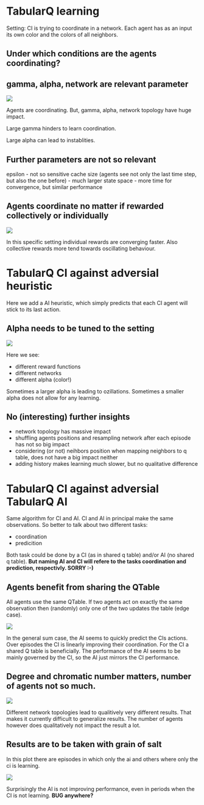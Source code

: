 # TabularQ learning 

Setting: 
CI is trying to coordinate in a network. Each agent has as an input its own color and the colors of all neighbors.


## Under which conditions are the agents coordinating?


## gamma, alpha, network are relevant parameter

![](../../runs/heuristic_tabular/tabular_vs_heuristic_2/plots/alpha_gamma.png)

Agents are coordinating. But, gamma, alpha, network topology have huge impact. 

Large gamma hinders to learn coordination. 

Large alpha can lead to instablities.

## Further parameters are not so relevant

epsilon - not so sensitive
cache size (agents see not only the last time step, but also the one before) - much larger state space - more time for convergence, but similar performance


## Agents coordinate no matter if rewarded collectively or individually
![](../../runs/heuristic_tabular/tabular_vs_heuristic_2/plots/rewards.png)

In this specific setting individual rewards are converging faster. Also collective rewards more tend towards oscillating behaviour.

# TabularQ CI against adversial heuristic

Here we add a AI heuristic, which simply predicts that each CI agent will stick to its last action. 

## Alpha needs to be tuned to the setting

![](../../runs/heuristic_tabular/tabular_vs_heuristic_3/plots/alpha.png)

Here we see:
* different reward functions
* different networks
* different alpha (color!)

Sometimes a larger alpha is leading to ozillations.
Sometimes a smaller alpha does not allow for any learning.

## No (interesting) further insights

* network topology has massive impact
* shuffling agents positions and resampling network after each episode has not so big impact
* considering (or not) neihbors position when mapping neighbors to q table, does not have a big impact neither
* adding history makes learning much slower, but no qualitative difference


# TabularQ CI against adversial TabularQ AI

Same algorithm for CI and AI. CI and AI in principal make the same observations. So better to talk about two different tasks:
- coordination
- predicition

Both task could be done by a CI (as in shared q table) and/or AI (no shared q table). **But naming AI and CI will refere to the tasks coordination and prediction, respectivly. SORRY :-)**

## Agents benefit from sharing the QTable

All agents use the same QTable. If two agents act on exactly the same observation then (randomly) only one of the two updates the table (edge case).

![](../../runs/heuristic_tabular/t_vs_t_share_table/plots/selection.png)

In the general sum case, the AI seems to quickly predict the CIs actions. Over episodes the CI is linearly improving their coordination. For the CI a shared Q table is beneficially. The performance of the AI seems to be mainly governed by the CI, so the AI just mirrors the CI performance.


## Degree and chromatic number matters, number of agents not so much.

![](../../runs/heuristic_tabular/t_vs_t_networks/plots/chromatic_number.png)

Different network topologies lead to qualitively very different results. That makes it currently difficult to generalize results. The number of agents however does qualitatively not impact the result a lot.


## Results are to be taken with grain of salt

In this plot there are episodes in which only the ai and others where only the ci is learning. 

![](../../runs/dev/scheduler/plots/plot.png)

Surprisingly the AI is not improving performance, even in periods when the CI is not learning. **BUG anywhere?**

